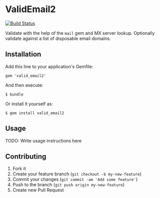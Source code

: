 # ValidEmail2
[![Build Status](https://travis-ci.org/lisinge/valid_email2.png?branch=master)](https://travis-ci.org/lisinge/valid_email2)

Validate with the help of the `mail` gem and MX server lookup.
Optionally validate against a list of disposable email domains.

## Installation

Add this line to your application's Gemfile:

    gem 'valid_email2'

And then execute:

    $ bundle

Or install it yourself as:

    $ gem install valid_email2

## Usage

TODO: Write usage instructions here

## Contributing

1. Fork it
2. Create your feature branch (`git checkout -b my-new-feature`)
3. Commit your changes (`git commit -am 'Add some feature'`)
4. Push to the branch (`git push origin my-new-feature`)
5. Create new Pull Request
